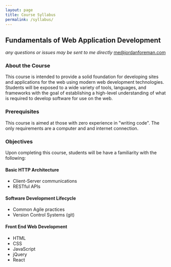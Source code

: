 ```yaml
---
layout: page
title: Course Syllabus
permalink: /syllabus/
---
```


## Fundamentals of Web Application Development

_any questions or issues may be sent to me directly_ [me@jordanforeman.com](mailto:me@jordanforeman.com)

### About the Course

This course is intended to provide a solid foundation for developing sites and applications for the web using modern web development technologies. Students will be exposed to a wide variety of tools, languages, and frameworks with the goal of establishing a high-level understanding of what is required to develop software for use on the web.

### Prerequisites

This course is aimed at those with zero experience in "writing code". The only requirements are a computer and and internet connection.

### Objectives

Upon completing this course, students will be have a familiarity with the following:

#### Basic HTTP Architecture

* Client-Server communications
* RESTful APIs

#### Software Development Lifecycle

* Common Agile practices
* Version Control Systems (git)

#### Front End Web Development

* HTML
* CSS
* JavaScript
* jQuery
* React
